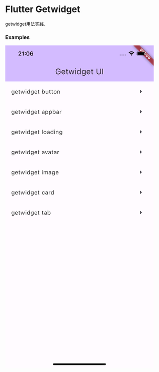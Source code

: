 # Flutter Getwidget
getwidget用法实践.

 ### Examples
 ![image](https://github.com/developerjet/FlutterGetwidget/blob/main/ScreenShot/iPhone_01.png)
